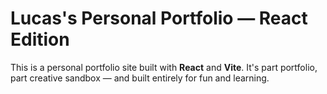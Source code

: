 #  Lucas's Personal Portfolio — React Edition

This is a personal portfolio site built with **React** and **Vite**. It's part portfolio, part creative sandbox — and built entirely for fun and learning.

